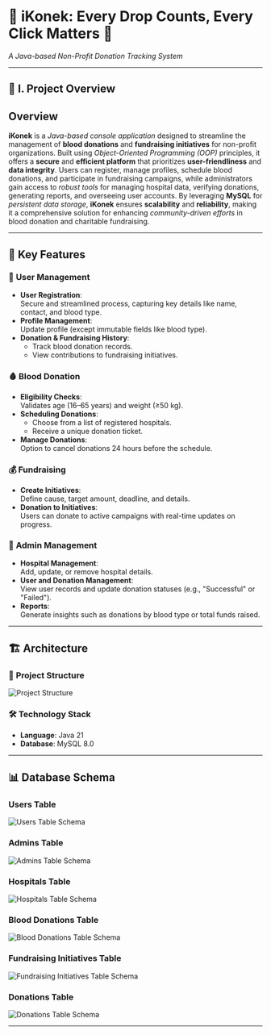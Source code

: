 # 🌟 iKonek: Every Drop Counts, Every Click Matters 🌟
_A Java-based Non-Profit Donation Tracking System_

---

## 📖 I. Project Overview
## Overview
**iKonek** is a *Java-based console application* designed to streamline the management of **blood donations** and **fundraising initiatives** for non-profit organizations. Built using *Object-Oriented Programming (OOP)* principles, it offers a **secure** and **efficient platform** that prioritizes **user-friendliness** and **data integrity**. Users can register, manage profiles, schedule blood donations, and participate in fundraising campaigns, while administrators gain access to *robust tools* for managing hospital data, verifying donations, generating reports, and overseeing user accounts. By leveraging **MySQL** for *persistent data storage*, **iKonek** ensures **scalability** and **reliability**, making it a comprehensive solution for enhancing *community-driven efforts* in blood donation and charitable fundraising.

---

## 🎯 Key Features

### 👤 **User Management**
- **User Registration**:  
  Secure and streamlined process, capturing key details like name, contact, and blood type.
- **Profile Management**:  
  Update profile (except immutable fields like blood type).
- **Donation & Fundraising History**:
    - Track blood donation records.
    - View contributions to fundraising initiatives.

### 🩸 **Blood Donation**
- **Eligibility Checks**:  
  Validates age (16–65 years) and weight (≥50 kg).
- **Scheduling Donations**:
    - Choose from a list of registered hospitals.
    - Receive a unique donation ticket.
- **Manage Donations**:  
  Option to cancel donations 24 hours before the schedule.

### 💰 **Fundraising**
- **Create Initiatives**:  
  Define cause, target amount, deadline, and details.
- **Donation to Initiatives**:  
  Users can donate to active campaigns with real-time updates on progress.

### 🔑 **Admin Management**
- **Hospital Management**:  
  Add, update, or remove hospital details.
- **User and Donation Management**:  
  View user records and update donation statuses (e.g., "Successful" or "Failed").
- **Reports**:  
  Generate insights such as donations by blood type or total funds raised.

---

## 🏗️ Architecture

### 📂 **Project Structure**
![Project Structure](https://github.com/joelaguzar/iKonek/blob/main/images/project_structure.png?raw=true)

### 🛠️ **Technology Stack**
- **Language**: Java 21
- **Database**: MySQL 8.0

---
## 📊 Database Schema

### **Users Table**
![Users Table Schema](https://github.com/joelaguzar/iKonek/blob/main/images/users_table.png?raw=true)


### **Admins Table**
![Admins Table Schema](https://github.com/joelaguzar/iKonek/blob/main/images/admins_table.png?raw=true)


### **Hospitals Table**
![Hospitals Table Schema](https://github.com/joelaguzar/iKonek/blob/main/images/hospitals_table.png?raw=true)

### **Blood Donations Table**
![Blood Donations Table Schema](https://github.com/joelaguzar/iKonek/blob/main/images/blooddonations_table.png?raw=true)

### **Fundraising Initiatives Table**
![Fundraising Initiatives Table Schema](https://github.com/joelaguzar/iKonek/blob/main/images/fundraisinginitiatives_table.png?raw=true)

### **Donations Table**
![Donations Table Schema](https://github.com/joelaguzar/iKonek/blob/main/images/donations_table.png?raw=true)

---

